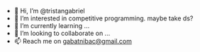 - 👋 Hi, I’m @tristangabriel
- 👀 I’m interested in competitive programming. maybe take ds?
- 🌱 I’m currently learning ...
- 💞️ I’m looking to collaborate on ...
- 📫 Reach me on gabatnibac@gmail.com

<!---
tristangabriel/tristangabriel is a ✨ special ✨ repository because its `README.md` (this file) appears on your GitHub profile.
You can click the Preview link to take a look at your changes.
--->
